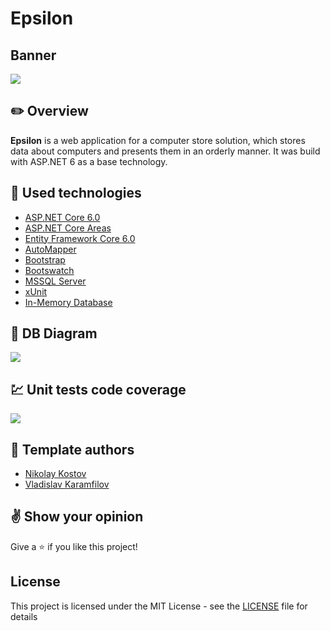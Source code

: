 # Epsilon

## Banner
![](https://drive.google.com/uc?export=view&id=1HSl0-45CXJ80rBs65mgGTVfGAwSklDQu)

## :pencil2: Overview

**Epsilon** is a web application for a computer store solution, which stores data about computers and presents them in an orderly manner. It was build with ASP.NET 6 as a base technology.

## :hammer: Used technologies
* [ASP.NET Core 6.0](https://dotnet.microsoft.com/en-us/download/dotnet/6.0)
* [ASP.NET Core Areas](https://learn.microsoft.com/en-us/aspnet/core/mvc/controllers/areas?view=aspnetcore-6.0)
* [Entity Framework Core 6.0](https://learn.microsoft.com/en-us/ef/core/)
* [AutoMapper](https://automapper.org/)
* [Bootstrap](https://github.com/twbs/bootstrap)
* [Bootswatch](https://bootswatch.com/)
* [MSSQL Server](https://www.microsoft.com/en-us/sql-server)
* [xUnit](https://github.com/xunit/xunit)
* [In-Memory Database](https://learn.microsoft.com/en-us/sql/relational-databases/in-memory-database?view=sql-server-ver16)

## :wrench: DB Diagram
![](https://drive.google.com/uc?export=view&id=1G44_Q1OY6GIi9WZ1Tvm9l3VPXpYn0-Iy)

## :chart: Unit tests code coverage
![](https://drive.google.com/uc?export=view&id=1u9jGLZz_M01h9ET85OirI3GwT1_Fwxgj)

## :muscle: Template authors

- [Nikolay Kostov](https://github.com/NikolayIT)
- [Vladislav Karamfilov](https://github.com/vladislav-karamfilov)

## :v: Show your opinion
Give a :star: if you like this project!

## License
This project is licensed under the MIT License - see the [LICENSE](LICENSE) file for details
